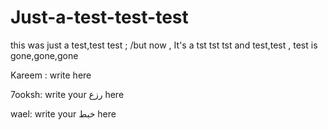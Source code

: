 # Just-a-test-test-test
this was just a test,test test ;
/but now , It's a tst tst tst 
and test,test , test is gone,gone,gone 

Kareem :
write 
here



7ooksh:
write your رزع here



wael:
write your خبط here



